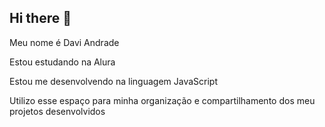 ## Hi there 👋
Meu nome é Davi Andrade

Estou estudando na Alura

Estou me desenvolvendo na linguagem JavaScript

Utilizo esse espaço para minha organização e compartilhamento dos meu projetos desenvolvidos

<!--
**daviandrade06/daviandrade06** is a ✨ _special_ ✨ repository because its `README.md` (this file) appears on your GitHub profile.

Here are some ideas to get you started:

- 🔭 I’m currently working on ...
- 🌱 I’m currently learning ...
- 👯 I’m looking to collaborate on ...
- 🤔 I’m looking for help with ...
- 💬 Ask me about ...
- 📫 How to reach me: ...
- 😄 Pronouns: ...
- ⚡ Fun fact: ...
-->
